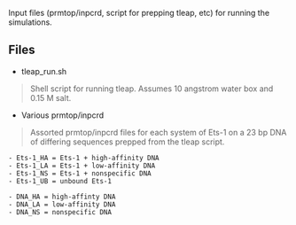 Input files (prmtop/inpcrd, script for prepping tleap, etc) for running the simulations. 

## Files

- tleap_run.sh
 
 >Shell script for running tleap. Assumes 10 angstrom water box and 0.15 M salt.
  
 - Various prmtop/inpcrd
  
  >Assorted prmtop/inpcrd files for each system of Ets-1 on a 23 bp DNA of differing sequences prepped from the tleap script.
    
    - Ets-1_HA = Ets-1 + high-affinity DNA
    - Ets-1_LA = Ets-1 + low-affinity DNA
    - Ets-1_NS = Ets-1 + nonspecific DNA
    - Ets-1_UB = unbound Ets-1

    - DNA_HA = high-affinty DNA
    - DNA_LA = low-affinity DNA
    - DNA_NS = nonspecific DNA
